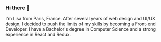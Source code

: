 ### Hi there 👋
I'm Lisa from Paris, France. After several years of web design and UI/UX design, I decided to push the limits of my skills by becoming a Front-end Developer. I have a Bachelor's degree in Computer Science and a strong experience in React and Redux.